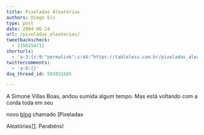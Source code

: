 ```yaml
---
title: Pixeladas Aleatórias
authors: Diego Eis
type: post
date: 2004-06-24
url: /pixeladas_aleatorias/
tweetbackscheck:
  - 1356154712
shorturls:
  - 'a:3:{s:9:"permalink";s:44:"https://tableless.com.br/pixeladas_aleatorias";s:7:"tinyurl";s:26:"https://tinyurl.com/3tg3r9m";s:4:"isgd";s:19:"https://is.gd/cLUyAO";}'
twittercomments:
  - 'a:0:{}'
dsq_thread_id: 503031685

---
```

A Simone Villas Boas, andou sumida algum tempo. Mas está voltando com a corda toda em seu
  
novo [blog][1] chamado [Pixeladas
  
Aleatórias][1]. Parabéns!

 [1]: https://simonevb.com/